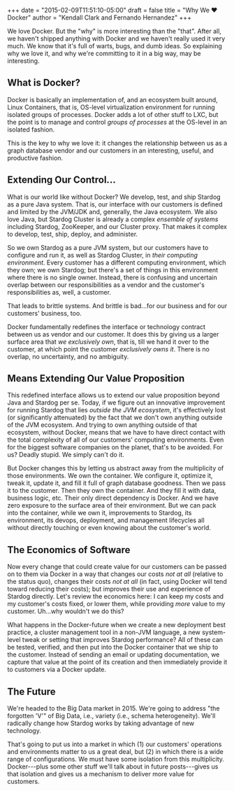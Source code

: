 +++
date = "2015-02-09T11:51:10-05:00"
draft = false 
title = "Why We ♥ Docker"
author = "Kendall Clark and Fernando Hernandez"
+++

We love Docker. But the "why" is more interesting than the
"that".<!--more--> After all, we haven't shipped anything with Docker
and we haven't really used it very much. We know that it's full of
warts, bugs, and dumb ideas. So explaining why we love it, and why
we're committing to it in a big way, may be interesting.

## What is Docker?

Docker is basically an implementation of, and an ecosystem built
around, Linux Containers, that is, OS-level virtualization environment
for running isolated groups of processes. Docker adds a lot of other
stuff to LXC, but the point is to manage and control *groups of
processes* at the OS-level in an isolated fashion.

This is the key to why we love it: it changes the relationship between
us as a graph database vendor and our customers in an interesting,
useful, and productive fashion.

## Extending Our Control...

What is our world like without Docker? We develop, test, and ship
Stardog as a pure Java system. That is, our interface with our
customers is defined and limited by the JVM/JDK and, generally, the
Java ecosystem. We also love Java, but Stardog Cluster is already a
complex *ensemble of systems* including Stardog, ZooKeeper, and our
Cluster proxy. That makes it complex to develop, test, ship, deploy,
and administer.

So we own Stardog as a pure JVM system, but our customers have to
configure and run it, as well as Stardog Cluster, in *their computing
environment*. Every customer has a different computing environment,
which they own; we own Stardog; but there's a set of things in this
environment where there is no single owner. Instead, there is
confusing and uncertain overlap between our responsibilities as a
vendor and the customer's responsibilities as, well, a customer.

That leads to brittle systems. And brittle is bad...for our business
and for our customers' business, too.

Docker fundamentally redefines the interface or technology contract
between us as vendor and our customer. It does this by giving us a
larger surface area that *we exclusively own*, that is, till we hand
it over to the customer, at which point the customer *exclusively owns
it*. There is no overlap, no uncertainty, and no ambiguity.

## Means Extending Our Value Proposition

This redefined interface allows us to extend our value proposition
beyond Java and Stardog per se. Today, if we figure out an innovative
improvement for running Stardog that lies *outside the JVM ecosystem*,
it's effectively lost (or significantly attenuated) by the fact that
we don't own anything outside of the JVM ecosystem. And trying to own
anything outside of that ecosystem, without Docker, means that we have
to have direct contact with the total complexity of all of our
customers' computing environments. Even for the biggest software
companies on the planet, that's to be avoided. For us? Deadly
stupid. We simply can't do it.

But Docker changes this by letting us abstract away from the
multiplicity of those environments. We own the container. We configure
it, optimize it, tweak it, update it, and fill it full of graph
database goodness. Then we pass it to the customer. Then they own the
container. And they fill it with data, business logic, etc. Their only
direct dependency is Docker. And we have zero exposure to the surface
area of their environment. But we can pack into the container, while
we own it, improvements to Stardog, its environment, its devops,
deployment, and management lifecycles all without directly touching or
even knowing about the customer's world.

## The Economics of Software

Now every change that could create value for our customers can be
passed on to them via Docker in a way that changes our costs *not at
all* (relative to the status quo), changes their costs *not at all*
(in fact, using Docker will tend toward reducing their costs); but
improves their use and experience of Stardog directly. Let's review
the economics here: I can keep my costs and my customer's costs
fixed, or lower them, while providing *more* value to my
customer. Uh...why wouldn't we do this?

What happens in the Docker-future when we create a new deployment best
practice, a cluster management tool in a non-JVM language, a new
system-level tweak or setting that improves Stardog performance? All
of these can be tested, verified, and then put into the Docker
container that we ship to the customer. Instead of sending an email or
updating documentation, we capture that value at the point of its
creation and then immediately provide it to customers via a Docker
update.

## The Future

We're headed to the Big Data market in 2015. We're going to address
"the forgotten 'V'" of Big Data, i.e., variety (i.e., schema
heterogeneity). We'll radically change how Stardog works by taking
advantage of new technology.

That's going to put us into a market in which (1) our customers'
operations and environments matter to us a great deal, but (2) in
which there is a wide range of configurations. We must have some
isolation from this multiplicity. Docker---plus some other stuff we'll
talk about in future posts---gives us that isolation and gives us a
mechanism to deliver more value for customers.
